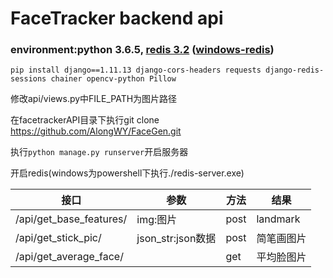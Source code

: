 # FaceTracker backend api
### environment:python 3.6.5, [redis 3.2](https://redis.io/download) ([windows-redis](https://github.com/MicrosoftArchive/redis/releases))
`pip install django==1.11.13 django-cors-headers requests django-redis-sessions chainer opencv-python Pillow`

修改api/views.py中FILE_PATH为图片路径

在facetrackerAPI目录下执行git clone https://github.com/AlongWY/FaceGen.git

执行`python manage.py runserver`开启服务器

开启redis(windows为powershell下执行./redis-server.exe)


| 接口                    | 参数                | 方法 | 结果     |
| ----------------------- | -----------------  | ---- | -------- |
| /api/get_base_features/ | img:图片           | post | landmark |
| /api/get_stick_pic/     | json_str:json数据  | post | 简笔画图片|
| /api/get_average_face/  |                    | get  | 平均脸图片|